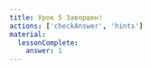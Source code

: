 ```yaml
---
title: Урок 5 Завершен!
actions: ['checkAnswer', 'hints']
material:
  lessonComplete:
    answer: 1
---
```

